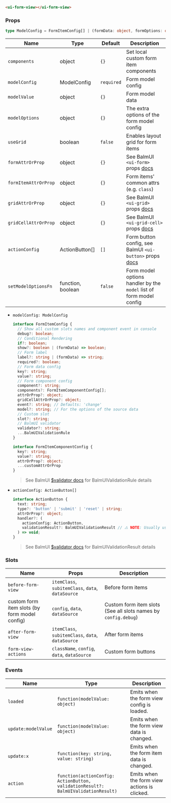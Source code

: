 ```html
<ui-form-view></ui-form-view>
```

### Props

```ts
type ModelConfig = FormItemConfig[] | (formData: object, formOptions: object) => FormItemConfig[] | false;
```

| Name                 | Type              | Default    | Description                                                                                           |
| -------------------- | ----------------- | ---------- | ----------------------------------------------------------------------------------------------------- |
| `components`         | object            | `{}`       | Set local custom form item components                                                                 |
| `modelConfig`        | ModelConfig       | `required` | Form model config                                                                                     |
| `modelValue`         | object            | `{}`       | Form model data                                                                                       |
| `modelOptions`       | object            | `{}`       | The extra options of the form model config                                                            |
| `useGrid`            | boolean           | `false`    | Enables layout grid for form items                                                                    |
| `formAttrOrProp`     | object            | `{}`       | See BalmUI `<ui-form>` props [docs](https://material.balmjs.com/layout/form)                          |
| `formItemAttrOrProp` | object            | `{}`       | Form items' common attrs (e.g. `class`)                                                               |
| `gridAttrOrProp`     | object            | `{}`       | See BalmUI `<ui-grid>` props [docs](https://material.balmjs.com/layout/grid)                          |
| `gridCellAttrOrProp` | object            | `{}`       | See BalmUI `<ui-grid-cell>` props [docs](https://material.balmjs.com/layout/grid)                     |
| `actionConfig`       | ActionButton[]    | `[]`       | Form button config, see BalmUI `<ui-button>` props [docs](https://material.balmjs.com/general/button) |
| `setModelOptionsFn`  | function, boolean | `false`    | Form model options handler by the `model` list of form model config                                   |

- `modelConfig: ModelConfig`

  ```ts
  interface FormItemConfig {
    // Show all custom slots names and component event in console
    debug?: boolean;
    // Conditional Rendering
    if?: boolean;
    show?: boolean | (formData) => boolean;
    // Form label
    label?: string | (formData) => string;
    required?: boolean;
    // Form data config
    key?: string;
    value?: string;
    // Form component config
    component?: string;
    components?: FormItemComponentConfig[];
    attrOrProp?: object;
    gridCellAttrOrProp?: object;
    event?: string; // Defaults: 'change'
    model?: string; // For the options of the source data
    // Custom slot
    slot?: string;
    // BalmUI validator
    validator?: string;
    ...BalmUIValidationRule
  }

  interface FormItemComponentConfig {
    key?: string;
    value?: string;
    attrOrProp?: object;
    ...customAttrOrProp
  }
  ```

  > See BalmUI [$validator docs](https://material.balmjs.com/data-input/validator) for BalmUIValidationRule details

- `actionConfig: ActionButton[]`

  ```ts
  interface ActionButton {
    text: string;
    type?: 'button' | 'submit' | 'reset' | string;
    attrOrProp?: object;
    handler?: (
      actionConfig: ActionButton,
      validationResult?: BalmUIValidationResult // ⚠️ NOTE: Usually used for the `submit` type
    ) => void;
  }
  ```

  > See BalmUI [$validator docs](https://material.balmjs.com/data-input/validator) for BalmUIValidationResult details

### Slots

| Name                                          | Props                                             | Description                                                    |
| --------------------------------------------- | ------------------------------------------------- | -------------------------------------------------------------- |
| `before-form-view`                            | `itemClass`, `subitemClass`, `data`, `dataSource` | Before form items                                              |
| custom form item slots (by form model config) | `config`, `data`, `dataSource`                    | Custom form item slots (See all slots names by `config.debug`) |
| `after-form-view`                             | `itemClass`, `subitemClass`, `data`, `dataSource` | After form items                                               |
| `form-view-actions`                           | `className`, `config`, `data`, `dataSource`       | Custom form buttons                                            |

### Events

| Name                | Type                                                                              | Description                                  |
| ------------------- | --------------------------------------------------------------------------------- | -------------------------------------------- |
| `loaded`            | `function(modelValue: object)`                                                    | Emits when the form view config is loaded.   |
| `update:modelValue` | `function(modelValue: object)`                                                    | Emits when the form view data is changed.    |
| `update:x`          | `function(key: string, value: string)`                                            | Emits when the form item data is changed.    |
| `action`            | `function(actionConfig: ActionButton, validationResult?: BalmUIValidationResult)` | Emits when the form view actions is clicked. |
